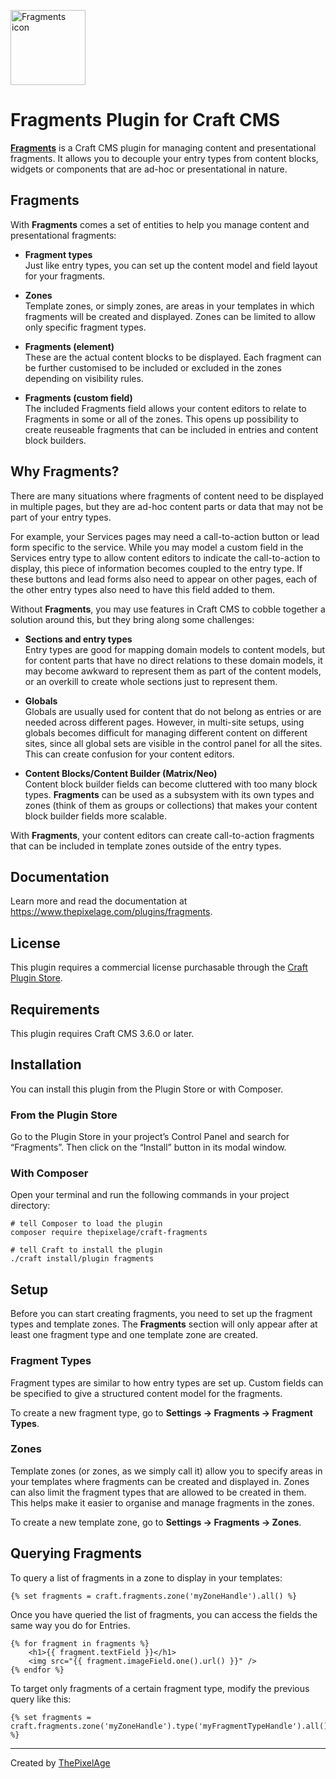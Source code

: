 <p><a href="https://www.thepixelage.com/plugins/fragments"><img src="https://www.thepixelage.com/plugins/assets/icon-fragments.svg" alt="Fragments icon" width="120"></a></p>

# Fragments Plugin for Craft CMS

**[Fragments](https://www.thepixelage.com/plugins/fragments)** is a Craft CMS plugin for managing content and presentational 
fragments. It allows you to decouple your entry types from content 
blocks, widgets or components that are ad-hoc or presentational in nature.

## Fragments

With **Fragments** comes a set of entities to help you manage content and 
presentational fragments:

- **Fragment types**  
  Just like entry types, you can set up the content model and field layout
  for your fragments.
  
  
- **Zones**  
  Template zones, or simply zones, are areas in your templates in 
  which fragments will be created and displayed. Zones can be limited to allow 
  only specific fragment types.
  
  
- **Fragments (element)**  
  These are the actual content blocks to be displayed. Each 
  fragment can be further customised to be included or excluded in the zones 
  depending on visibility rules.
  
  
- **Fragments (custom field)**  
  The included Fragments field allows your content editors to relate to 
  Fragments in some or all of the zones. This opens up possibility to create 
  reuseable fragments that can be included in entries and content block builders.

## Why Fragments?

There are many situations where fragments of content need to be displayed in
multiple pages, but they are ad-hoc content parts or data that may not be part 
of your entry types.

For example, your Services pages may need a call-to-action button or lead form 
specific to the service. While you may model a custom field in the Services 
entry type to allow content editors to indicate the call-to-action to display, 
this piece of information becomes coupled to the entry type. If these buttons 
and lead forms also need to appear on other pages, each of the other entry 
types also need to have this field added to them.

Without **Fragments**, you may use features in Craft CMS to cobble together a
solution around this, but they bring along some challenges:

- **Sections and entry types**  
  Entry types are good for mapping domain models to content models, but for 
  content parts that have no direct relations to these domain models, it may 
  become awkward to represent them as part of the content models, or an 
  overkill to create whole sections just to represent them.


- **Globals**  
  Globals are usually used for content that do not belong as
  entries or are needed across different pages. However, in multi-site setups,
  using globals becomes difficult for managing different content on
  different sites, since all global sets are visible in the control panel for 
  all the sites. This can create confusion for your content editors.


- **Content Blocks/Content Builder (Matrix/Neo)**  
  Content block builder fields can become cluttered with too many block types. 
  **Fragments** can be used as a subsystem with its own types and zones (think 
  of them as groups or collections) that makes your content block builder 
  fields more scalable.

With **Fragments**, your content editors can create call-to-action fragments 
that can be included in template zones outside of the entry types.

## Documentation

Learn more and read the documentation at 
https://www.thepixelage.com/plugins/fragments.

## License

This plugin requires a commercial license purchasable through the [Craft Plugin 
Store](https://plugins.craftcms.com/fragments).


## Requirements

This plugin requires Craft CMS 3.6.0 or later.

## Installation

You can install this plugin from the Plugin Store or with Composer.

### From the Plugin Store

Go to the Plugin Store in your project’s Control Panel and search for 
“Fragments”. Then click on the “Install” button in its modal window.

### With Composer

Open your terminal and run the following commands in your project directory:

```
# tell Composer to load the plugin
composer require thepixelage/craft-fragments

# tell Craft to install the plugin
./craft install/plugin fragments
```
## Setup

Before you can start creating fragments, you need to set up the fragment types 
and template zones. The **Fragments** section will only appear after at least 
one fragment type and one template zone are created.

### Fragment Types

Fragment types are similar to how entry types are set up. Custom fields can be
specified to give a structured content model for the fragments.

To create a new fragment type, go to **Settings → Fragments → Fragment Types**.

### Zones

Template zones (or zones, as we simply call it) allow you to specify areas in 
your templates where fragments can be created and displayed in. Zones can also 
limit the fragment types that are allowed to be created in them. This helps 
make it easier to organise and manage fragments  in the zones.

To create a new template zone, go to **Settings → Fragments → Zones**.

## Querying Fragments

To query a list of fragments in a zone to display in your templates:

```
{% set fragments = craft.fragments.zone('myZoneHandle').all() %}
```

Once you have queried the list of fragments, you can access the fields the same 
way you do for Entries.

```
{% for fragment in fragments %}
    <h1>{{ fragment.textField }}</h1>
    <img src="{{ fragment.imageField.one().url() }}" />
{% endfor %}
```

To target only fragments of a certain fragment type, modify the previous query 
like this:

```
{% set fragments = craft.fragments.zone('myZoneHandle').type('myFragmentTypeHandle').all() %}
```

---

Created by [ThePixelAge](https://www.thepixelage.com)
